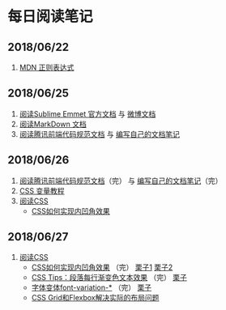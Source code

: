 # 每日阅读笔记

## 2018/06/22

1. [MDN 正则表达式](https://developer.mozilla.org/zh-CN/docs/Web/JavaScript/Guide/Regular_Expressions)

## 2018/06/25

1. [阅读Sublime Emmet 官方文档](https://docs.emmet.io/) 与 [微博文档](https://blog.csdn.net/leiwen_su/article/details/51577450) 
2. [阅读MarkDown 文档](http://www.markdown.cn/)
3. [阅读腾讯前端代码规范文档](http://alloyteam.github.io/CodeGuide/#check) 与 
   [编写自己的文档笔记](https://github.com/jokerxi/notes/blob/master/Code%20Guide%20by.md)

## 2018/06/26

1. [阅读腾讯前端代码规范文档](http://alloyteam.github.io/CodeGuide/#check)（完） 与 [编写自己的文档笔记](https://github.com/jokerxi/notes/blob/master/Code%20Guide%20by.md)（完）
2. [CSS 变量教程](http://www.ruanyifeng.com/blog/2017/05/css-variables.html)
3. [阅读CSS](https://www.w3cplus.com/CSS3)
    <ul>
        <li>
            <a href="https://www.w3cplus.com/css/scooped-corners.html">CSS如何实现内凹角效果</a>
        </li>
    </ul>

## 2018/06/27

1. [阅读CSS](https://www.w3cplus.com/CSS3)
    <ul>
        <li>
            <a href="https://www.w3cplus.com/css/scooped-corners.html">CSS如何实现内凹角效果</a>
            <span>（完）</span>
            <a href="https://github.com/jokerxi/notes/blob/master/living_example/CSS%E5%A6%82%E4%BD%95%E5%AE%9E%E7%8E%B0%E5%86%85%E5%87%B9%E8%A7%92%E6%95%88%E6%9E%9C/index.html">栗子1</a>
            <a href="https://github.com/jokerxi/notes/blob/master/living_example/CSS%E5%A6%82%E4%BD%95%E5%AE%9E%E7%8E%B0%E5%86%85%E5%87%B9%E8%A7%92%E6%95%88%E6%9E%9C/index2.html">栗子2</a>
        </li>
        <li>
            <a href="https://www.w3cplus.com/css/gradient-for-every-line-of-a-para.html">CSS Tips：段落每行渐变色文本效果</a>
            <span>（完）</span>
            <a href="https://github.com/jokerxi/notes/blob/master/living_example/CSS%20Tips%EF%BC%9A%E6%AE%B5%E8%90%BD%E6%AF%8F%E8%A1%8C%E6%B8%90%E5%8F%98%E8%89%B2%E6%96%87%E6%9C%AC%E6%95%88%E6%9E%9C/index.html">栗子</a>
        </li>
        <li>
            <a href="https://www.w3cplus.com/css3/font-variants.html">字体变体font-variation-*</a>
            <span>（完）</span>
            <a href="https://github.com/jokerxi/notes/blob/master/living_example/%E5%AD%97%E4%BD%93%E5%8F%98%E4%BD%93%20font-variation-/index.html">栗子</a>
        </li>
        <li><a href="https://www.w3cplus.com/css3/css-grid-flexbox-solving-real-world-problems.html">CSS Grid和Flexbox解决实际的布局问题</a></li>
    </ul>